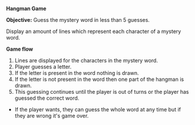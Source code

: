 **Hangman Game**

**Objective:**
Guess the mystery word in less than 5 guesses.

Display an amount of lines which represent each character of a mystery word.

**Game flow**

1. Lines are displayed for the characters in the mystery word.
2. Player guesses a letter.
3. If the letter is present in the word nothing is drawn.
4. If the letter is not present in the word then one part of the hangman is drawn.
5. This guessing continues until the player is out of turns or the player has guessed the correct word.


* If the player wants, they can guess the whole word at any time but if they are wrong it's game over.
